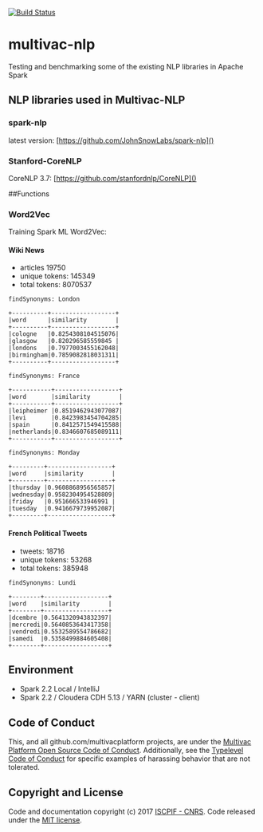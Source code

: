 [![Build Status](https://travis-ci.org/multivacplatform/multivac-nlp.svg?branch=master)](https://travis-ci.org/multivacplatform/multivac-nlp)

# multivac-nlp
Testing and benchmarking some of the existing NLP libraries in Apache Spark

## NLP libraries used in Multivac-NLP
### spark-nlp
latest version: [https://github.com/JohnSnowLabs/spark-nlp]()
### Stanford-CoreNLP
CoreNLP 3.7: [https://github.com/stanfordnlp/CoreNLP]()


##Functions
### Word2Vec
Training Spark ML Word2Vec:

#### Wiki News

* articles 19750
* unique tokens: 145349
* total tokens: 8070537

```
findSynonyms: London

+----------+------------------+
|word      |similarity        |
+----------+------------------+
|cologne   |0.8254308104515076|
|glasgow   |0.820296585559845 |
|londons   |0.7977003455162048|
|birmingham|0.7859082818031311|
+----------+------------------+

findSynonyms: France

+-----------+------------------+
|word       |similarity        |
+-----------+------------------+
|leipheimer |0.8519462943077087|
|levi       |0.8423983454704285|
|spain      |0.8412571549415588|
|netherlands|0.8346607685089111|
+-----------+------------------+

findSynonyms: Monday

+---------+------------------+
|word     |similarity        |
+---------+------------------+
|thursday |0.9608868956565857|
|wednesday|0.9582304954528809|
|friday   |0.951666533946991 |
|tuesday  |0.9416679739952087|
+---------+------------------+
```
#### French Political Tweets
* tweets: 18716
* unique tokens: 53268
* total tokens: 385948

```
findSynonyms: Lundi

+--------+------------------+
|word    |similarity        |
+--------+------------------+
|dcembre |0.5641320943832397|
|mercredi|0.5640853643417358|
|vendredi|0.5532589554786682|
|samedi  |0.5358499884605408|
+--------+------------------+
```



## Environment

* Spark 2.2 Local / IntelliJ
* Spark 2.2 / Cloudera CDH 5.13 / YARN (cluster - client)

## Code of Conduct

This, and all github.com/multivacplatform projects, are under the [Multivac Platform Open Source Code of Conduct](https://github.com/multivacplatform/code-of-conduct/blob/master/code-of-conduct.md). Additionally, see the [Typelevel Code of Conduct](http://typelevel.org/conduct) for specific examples of harassing behavior that are not tolerated.

## Copyright and License

Code and documentation copyright (c) 2017 [ISCPIF - CNRS](http://iscpif.fr). Code released under the [MIT license](https://github.com/multivacplatform/multivac-nlp/blob/master/LICENSE).
